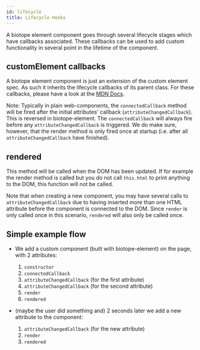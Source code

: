 ```yaml
---
id: lifecycle
title: Lifecycle Hooks
---
```


A biotope element component goes through several lifecycle stages which have callbacks associated.
These callbacks can be used to add custom functionality in several point in the lifetime of the
component.

## customElement callbacks
A biotope element component is just an extension of the custom element spec. As such it inherits the
lifecycle callbacks of its parent class.
For these callbacks, please have a look at the
[MDN Docs](https://developer.mozilla.org/en-US/docs/Web/Web_Components/Using_custom_elements#Using_the_lifecycle_callbacks).

Note: Typically in plain web-components, the `connectedCallback` method will be fired after the
initial attributes' callback (`attributeChangedCallback`). This is reversed in biotope-element. The
`connectedCallback` will always fire before any `attributeChangedCallback` is triggered. We do make
sure, however, that the render method is only fired once at startup (i.e. after all
`attributeChangedCallback` have finished).

## rendered
This method will be called when the DOM has been updated. If for example the render method is called
but you do not call `this.html` to print anything to the DOM, this function will not be called.

Note that when creating a new component, you may have several calls to `attributeChangedCallback`
due to having inserted more than one HTML attribute before the component is connected to the DOM.
Since `render` is only called once in this scenario, `rendered` will also only be called once.

## Simple example flow

- We add a custom component (built with biotope-element) on the page, with 2 attributes:
  1. `constructor`
  2. `connectedCallback`
  3. `attributeChangedCallback` (for the first attribute)
  4. `attributeChangedCallback` (for the second attribute)
  5. `render`
  6. `rendered`

- (maybe the user did something and) 2 seconds later we add a new attribute to the component:
  1. `attributeChangedCallback` (for the new attribute)
  2. `render`
  3. `rendered`
